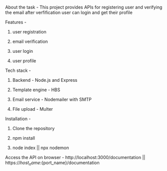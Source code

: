 About the task -
This project provides APIs for registering user and verifying the email after verfification user can login and get their profile

Features -

1. user registration

2. email verification

3. user login

4. user profile

Tech stack -

1. Backend - Node.js and Express

2. Template engine - HBS

3. Email service - Nodemailer with SMTP

4. File upload - Multer 

Installation -

1. Clone the repository

2. npm install

3. node index || npx nodemon

Access the API on browser - 
http://localhost:3000/documentation || https://${host_name}:${port_name}/documentation


